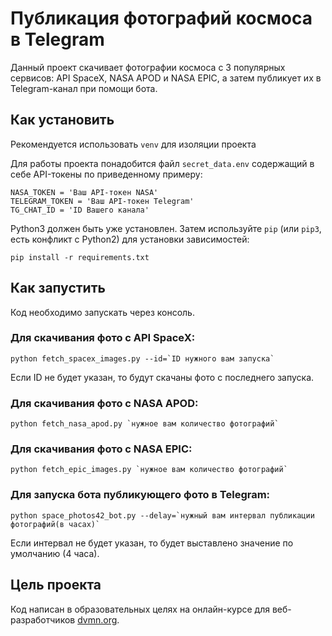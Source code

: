 # Публикация фотографий космоса в Telegram
Данный проект скачивает фотографии космоса с 3 популярных сервисов: API SpaceX, NASA APOD и NASA EPIC, а затем публикует их в Telegram-канал при помощи бота.
## Как установить
Рекомендуется использовать `venv` для изоляции проекта

Для работы проекта понадобится файл `secret_data.env` содержащий в себе API-токены по приведенному примеру:
```
NASA_TOKEN = 'Ваш API-токен NASA'
TELEGRAM_TOKEN = 'Ваш API-токен Telegram'
TG_CHAT_ID = 'ID Вашего канала'
```
Python3 должен быть уже установлен. Затем используйте `pip` (или `pip3`, есть конфликт с Python2) для установки зависимостей:
```
pip install -r requirements.txt
```
## Как запустить
Код необходимо запускать через консоль.  


### Для скачивания фото с API SpaceX:
```
python fetch_spacex_images.py --id=`ID нужного вам запуска`
```
Если ID не будет указан, то будут скачаны фото с последнего запуска.
### Для скачивания фото с NASA APOD:
```
python fetch_nasa_apod.py `нужное вам количество фотографий`
```
### Для скачивания фото с NASA EPIC:
```
python fetch_epic_images.py `нужное вам количество фотографий`
```
### Для запуска бота публикующего фото в Telegram:
```
python space_photos42_bot.py --delay=`нужный вам интервал публикации фотографий(в часах)`
```
Если интервал не будет указан, то будет выставлено значение по умолчанию (4 часа).
## Цель проекта
Код написан в образовательных целях на онлайн-курсе для веб-разработчиков [dvmn.org](https://dvmn.org/).